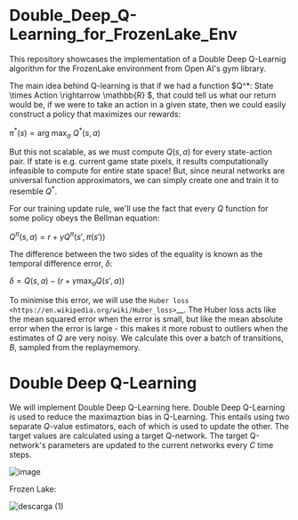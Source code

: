 # Double_Deep_Q-Learning_for_FrozenLake_Env
This repository showcases the implementation of a Double Deep Q-Learnig algorithm for the FrozenLake environment from Open AI's gym library.

The main idea behind Q-learning is that if we had a function $Q^*: State \times Action \rightarrow \mathbb{R} $, that could tell us what our return would be, if we were to take an action in a given state, then we could easily construct a policy that maximizes our rewards: 

$\pi^* (s) = \arg\!\max_a \ Q^*(s, a)$

But this not scalable, as we must compute $Q(s,a)$ for every state-action pair. If state is e.g. current game state pixels, it results computationally infeasible to compute for entire state space! But, since neural networks are universal function approximators, we can simply create one and train it to resemble $Q^*$.

For our training update rule, we'll use the fact that every $Q$ function for some policy obeys the Bellman equation:

$Q^{\pi}(s, a) = r + \gamma Q^{\pi}(s', \pi(s'))$

The difference between the two sides of the equality is known as the temporal difference error, $\delta$:

$\delta = Q(s, a) - (r + \gamma \max_a Q(s', a))$

To minimise this error, we will use the `Huber loss <https://en.wikipedia.org/wiki/Huber_loss>`__. The Huber loss acts like the mean squared error when the error is small, but like the mean absolute error when the error is large - this makes it more robust to outliers when the estimates of $Q$ are very noisy. We calculate this over a batch of transitions, $B$, sampled from the replaymemory.

# Double Deep Q-Learning

We will implement Double Deep Q-Learning here. Double Deep Q-Learning is used to reduce the maximaztion bias in Q-Learning. This entails using two separate $Q$-value estimators, each of which is used to update the other. The target values are calculated using a target Q-network. The target Q-network's parameters are updated to the current networks every $C$ time steps.

![image](https://github.com/M4mbo/Double_Deep_Q-Learning_for_FrozenLake_Env/assets/115642529/a044aa38-dc09-45c4-96f1-7688e795b1a2)

Frozen Lake:

![descarga (1)](https://github.com/M4mbo/Double_Deep_Q-Learning_for_FrozenLake_Env/assets/115642529/1cca1f96-a6fd-4a88-a2d5-aded5ae8ba86)


